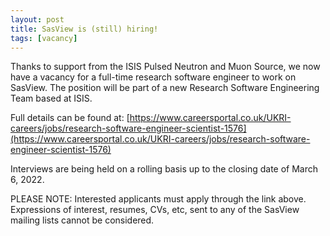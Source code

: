 ```yaml
---
layout: post
title: SasView is (still) hiring!
tags: [vacancy]
---
```


Thanks to support from the ISIS Pulsed Neutron and Muon Source, we now have a 
vacancy for a full-time research software engineer to work on SasView. The 
position will be part of a new Research Software Engineering Team based at 
ISIS.

Full details can be found at:
[https://www.careersportal.co.uk/UKRI-careers/jobs/research-software-engineer-scientist-1576](https://www.careersportal.co.uk/UKRI-careers/jobs/research-software-engineer-scientist-1576)

Interviews are being held on a rolling basis up to the closing date of 
March 6, 2022.

PLEASE NOTE: Interested applicants must apply through the link above. Expressions 
of interest, resumes, CVs, etc, sent to any of the SasView mailing lists cannot 
be considered.
